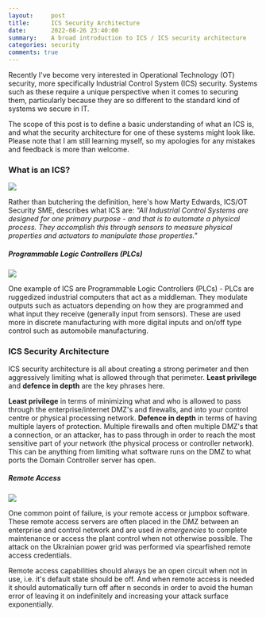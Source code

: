```yaml
---
layout:     post
title:      ICS Security Architecture
date:       2022-08-26 23:40:00
summary:    A broad introduction to ICS / ICS security architecture
categories: security
comments: true
---
```

Recently I've become very interested in Operational Technology (OT) security, more specifically Industrial Control System (ICS) security. Systems such as these require a unique perspective when it comes to securing them, particularly because they are so different to the standard kind of systems we secure in IT.

The scope of this post is to define a basic understanding of what an ICS is, and what the security architecture for one of these systems might look like. Please note that I am still learning myself, so my apologies for any mistakes and feedback is more than welcome.

### What is an ICS?

![](https://www.bgigurtsis.com/pictures/posts/otarch/controlloop.PNG)

Rather than butchering the definition, here's how Marty Edwards, ICS/OT Security SME, describes what ICS are: _"All Industrial Control Systems are designed for one primary purpose - and that is to automate a physical process. They accomplish this through sensors to measure physical properties and actuators to manipulate those properties."_

##### Programmable Logic Controllers (PLCs)

![](https://www.bgigurtsis.com/pictures/posts/otarch/plc.png)

One example of ICS are Programmable Logic Controllers (PLCs) - PLCs are ruggedized industrial computers that act as a middleman. They modulate outputs such as actuators depending on how they are programmed and what input they receive (generally input from sensors). These are used more in discrete manufacturing with more digital inputs and on/off type control such as automobile manufacturing.

### ICS Security Architecture

ICS security architecture is all about creating a strong perimeter and then aggressively limiting what is allowed through that perimeter. **Least privilege** and **defence in depth** are the key phrases here.

**Least privilege** in terms of minimizing what and who is allowed to pass through the enterprise/internet DMZ's and firewalls, and into your control centre or physical processing network. **Defence in depth** in terms of having multiple layers of protection. Multiple firewalls and often multiple DMZ's that a connection, or an attacker, has to pass through in order to reach the most sensitive part of your network (the physical process or controller network). This can be anything from limiting what software runs on the DMZ to what ports the Domain Controller server has open.

##### Remote Access

![](https://www.bgigurtsis.com/pictures/posts/otarch/opencircuit.png)

One common point of failure, is your remote access or jumpbox software. These remote access servers are often placed in the DMZ between an enterprise and control network and are used _in emergencies_ to complete maintenance or access the plant control when not otherwise possible. The attack on the Ukrainian power grid was performed via spearfished remote access credentials.

Remote access capabilities should always be an open circuit when not in use, i.e. it's default state should be off. And when remote access is needed it should automatically turn off after n seconds in order to avoid the human error of leaving it on indefinitely and increasing your attack surface exponentially.
